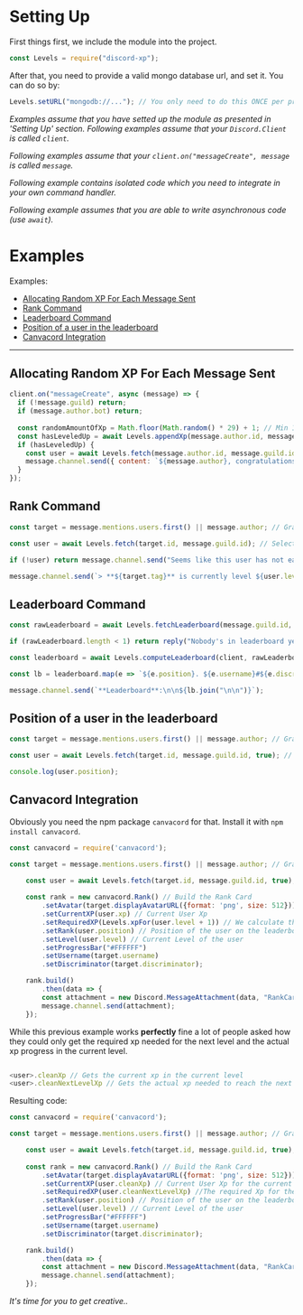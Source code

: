 
# Setting Up
First things first, we include the module into the project.
```js
const Levels = require("discord-xp");
```
After that, you need to provide a valid mongo database url, and set it. You can do so by:
```js
Levels.setURL("mongodb://..."); // You only need to do this ONCE per process.
```

*Examples assume that you have setted up the module as presented in 'Setting Up' section.*
*Following examples assume that your `Discord.Client` is called `client`.*

*Following examples assume that your `client.on("messageCreate", message` is called `message`.*

*Following example contains isolated code which you need to integrate in your own command handler.*

*Following example assumes that you are able to write asynchronous code (use `await`).*

# Examples
Examples:
- [Allocating Random XP For Each Message Sent](https://github.com/EngineerShawn/Novacord-xp/blob/master/test/README.md#allocating-random-xp-for-each-message-sent)
- [Rank Command](https://github.com/EngineerShawn/Novacord-xp/blob/master/test/README.md#rank-command)
- [Leaderboard Command](https://github.com/EngineerShawn/Novacord-xp/blob/master/test/README.md#leaderboard-command)
- [Position of a user in the leaderboard](https://github.com/EngineerShawn/Novacord-xp/blob/master/test/README.md#position-of-a-user-in-the-leaderboard)
- [Canvacord Integration](https://github.com/EngineerShawn/Novacord-xp/blob/master/test/README.md#canvacord-integration)

---

## Allocating Random XP For Each Message Sent

```js
client.on("messageCreate", async (message) => {
  if (!message.guild) return;
  if (message.author.bot) return;
  
  const randomAmountOfXp = Math.floor(Math.random() * 29) + 1; // Min 1, Max 30
  const hasLeveledUp = await Levels.appendXp(message.author.id, message.guild.id, randomAmountOfXp);
  if (hasLeveledUp) {
    const user = await Levels.fetch(message.author.id, message.guild.id);
    message.channel.send({ content: `${message.author}, congratulations! You have leveled up to **${user.level}**. :tada:` });
  }
});
```

## Rank Command

```js
const target = message.mentions.users.first() || message.author; // Grab the target.

const user = await Levels.fetch(target.id, message.guild.id); // Selects the target from the database.

if (!user) return message.channel.send("Seems like this user has not earned any xp so far."); // If there isnt such user in the database, we send a message in general.

message.channel.send(`> **${target.tag}** is currently level ${user.level}.`); // We show the level.
```

## Leaderboard Command

```js
const rawLeaderboard = await Levels.fetchLeaderboard(message.guild.id, 10); // We grab top 10 users with most xp in the current server.

if (rawLeaderboard.length < 1) return reply("Nobody's in leaderboard yet.");

const leaderboard = await Levels.computeLeaderboard(client, rawLeaderboard, true); // We process the leaderboard.

const lb = leaderboard.map(e => `${e.position}. ${e.username}#${e.discriminator}\nLevel: ${e.level}\nXP: ${e.xp.toLocaleString()}`); // We map the outputs.

message.channel.send(`**Leaderboard**:\n\n${lb.join("\n\n")}`);
```

## Position of a user in the leaderboard
```js
const target = message.mentions.users.first() || message.author; // Grab the target.

const user = await Levels.fetch(target.id, message.guild.id, true); // Selects the target from the database.

console.log(user.position);
```

## Canvacord Integration

Obviously you need the npm package `canvacord` for that. Install it with `npm install canvacord`.

```js
const canvacord = require('canvacord');

const target = message.mentions.users.first() || message.author; // Grab the target.

    const user = await Levels.fetch(target.id, message.guild.id, true); // Selects the target from the database.
    
    const rank = new canvacord.Rank() // Build the Rank Card
        .setAvatar(target.displayAvatarURL({format: 'png', size: 512}))
        .setCurrentXP(user.xp) // Current User Xp
        .setRequiredXP(Levels.xpFor(user.level + 1)) // We calculate the required Xp for the next level
        .setRank(user.position) // Position of the user on the leaderboard
        .setLevel(user.level) // Current Level of the user
        .setProgressBar("#FFFFFF")
        .setUsername(target.username)
        .setDiscriminator(target.discriminator);

    rank.build()
        .then(data => {
        const attachment = new Discord.MessageAttachment(data, "RankCard.png");
        message.channel.send(attachment);
    });
```
While this previous example works **perfectly** fine a lot of people asked how they could only get the required xp needed for the next level and the actual xp progress in the current level.

```js

<user>.cleanXp // Gets the current xp in the current level
<user>.cleanNextLevelXp // Gets the actual xp needed to reach the next level

```

Resulting code:

```js
const canvacord = require('canvacord');

const target = message.mentions.users.first() || message.author; // Grab the target.

    const user = await Levels.fetch(target.id, message.guild.id, true); // Selects the target from the database.
    
    const rank = new canvacord.Rank() // Build the Rank Card
        .setAvatar(target.displayAvatarURL({format: 'png', size: 512}))
        .setCurrentXP(user.cleanXp) // Current User Xp for the current level
        .setRequiredXP(user.cleanNextLevelXp) //The required Xp for the next level
        .setRank(user.position) // Position of the user on the leaderboard
        .setLevel(user.level) // Current Level of the user
        .setProgressBar("#FFFFFF")
        .setUsername(target.username)
        .setDiscriminator(target.discriminator);

    rank.build()
        .then(data => {
        const attachment = new Discord.MessageAttachment(data, "RankCard.png");
        message.channel.send(attachment);
    });

```


*It's time for you to get creative..*
